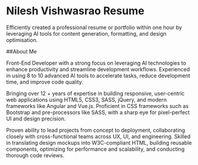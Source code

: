 # Nilesh Vishwasrao Resume
Efficiently created a professional resume or portfolio within one hour by leveraging AI tools for content generation, formatting, and design optimisation.


##About Me

Front-End Developer with a strong focus on leveraging AI technologies to enhance productivity and streamline development workflows. Experienced in using 8 to 10 advanced AI tools to accelerate tasks, reduce development time, and improve code quality.

Bringing over 12 + years of expertise in building responsive, user-centric web applications using HTML5, CSS3, SASS, jQuery, and modern frameworks like Angular and Vue.js. Proficient in CSS frameworks such as Bootstrap and pre-processors like SASS, with a sharp eye for pixel-perfect UI and design precision.

Proven ability to lead projects from concept to deployment, collaborating closely with cross-functional teams across UX, UI, and engineering. Skilled in translating design mockups into W3C-compliant HTML, building reusable components, optimizing for performance and scalability, and conducting thorough code reviews.

